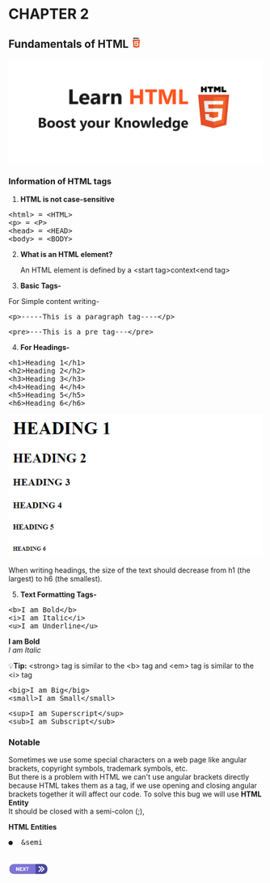 # CHAPTER 2
## Fundamentals of HTML <img src="https://github.com/Ninja-Vikash/Assets/blob/main/Asset%20Icon/htmlLogo.png" height="20px" />

![Banner](https://github.com/Ninja-Vikash/Assets/blob/main/HTML%20Assets/HTML.png)
### Information of HTML tags

1. **HTML is not case-sensitive**
<pre>
&lthtml&gt = &ltHTML&gt
&ltp&gt = &ltP&gt
&lthead&gt = &ltHEAD&gt
&ltbody&gt = &ltBODY&gt
</pre>

2. **What is an HTML element?**
   <p>An HTML element is defined by a &lt;start tag&gt;context&lt;end tag&gt;</p>
   
3. **Basic Tags-**
<p>For Simple content writing-</p>
<pre>&ltp&gt-----This is a paragraph tag----&lt/p&gt</pre>
<pre>&ltpre&gt---This is a pre tag---&lt/pre&gt</pre>

4. **For Headings-**
<pre>
&lth1&gtHeading 1&lt/h1&gt
&lth2&gtHeading 2&lt/h2&gt
&lth3&gtHeading 3&lt/h3&gt
&lth4&gtHeading 4&lt/h4&gt
&lth5&gtHeading 5&lt/h5&gt
&lth6&gtHeading 6&lt/h6&gt
</pre>
  
![Heading](https://github.com/Ninja-Vikash/Assets/blob/main/HTML%20Assets/Headings.png)

<p>When writing headings, the size of the text should decrease from h1 (the largest) to h6 (the smallest).</p>

5. **Text Formatting Tags-**
<pre>
&ltb&gtI am Bold&lt/b&gt                  
&lti&gtI am Italic&lt/i&gt                
&ltu&gtI am Underline&lt/u&gt 
</pre>
<p><b>I am Bold</b><br><i>I am Italic</i></p>
<p>💡<b>Tip:</b> &ltstrong&gt tag is similar to the &ltb&gt tag and &ltem&gt tag is similar to the &lti&gt tag</p>
<pre>
&ltbig&gtI am Big&lt/big&gt
&ltsmall&gtI am Small&lt/small&gt
</pre>

<pre>
&ltsup&gtI am Superscript&lt/sup&gt
&ltsub&gtI am Subscript&lt/sub&gt
</pre>
</ol>

### Notable 
Sometimes we use some special characters on a web page like angular brackets, copyright symbols, trademark symbols, etc. <br>
But there is a problem with HTML we can't use angular brackets directly because HTML takes them as a tag, if we use opening and closing angular brackets together it will affect our code. To solve this bug we will use **HTML Entity**
<br> It should be closed with a semi-colon (;), <br>

**HTML Entities**
<pre>
● &nbsp&semi
   
</pre>


<a href="https://github.com/Ninja-Vikash/HTML/tree/main/CHAPTER%203%20-%20Attributes">
   <img src="https://github.com/Ninja-Vikash/Assets/blob/main/HTML%20Assets/next-removebg-preview.png" height="30px" />
</a>
